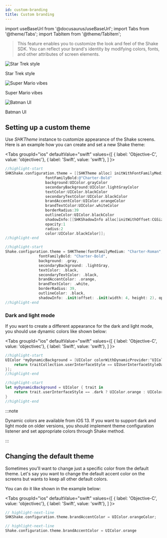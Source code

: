 ```yaml
---
id: custom-branding
title: Custom branding
---
```

import useBaseUrl from '@docusaurus/useBaseUrl';
import Tabs from '@theme/Tabs';
import TabItem from '@theme/TabItem';

> This feature enables you to customize the look and feel of the Shake SDK. You can reflect your brand's identity by modifying colors, fonts, and other attributes of screen elements.

<div class="imagesList">
    <div>
        <img src="/docs/img/custom-branding-example-1@2x.png" alt="Star Trek style"/>
        <p>Star Trek style</p>
    </div>
	<div>
        <img src="/docs/img/custom-branding-example-2@2x.png" alt="Super Mario vibes"/>
        <p>Super Mario vibes</p>
    </div>
	<div>
        <img src="/docs/img/custom-branding-example-3@2x.png" alt="Batman UI"/>
        <p>Batman UI</p>
    </div>
</div>

## Setting up a custom theme

Use *SHKTheme* instance to customize appearance of the Shake screens. Here is an example how you can create and set a new Shake theme:

<Tabs
groupId="ios"
defaultValue="swift"
values={[
{ label: 'Objective-C', value: 'objectivec'},
{ label: 'Swift', value: 'swift'},
]
}>

<TabItem value="objectivec">

```objectivec title="AppDelegate.m"
//highlight-start
SHKShake.configuration.theme = [[SHKTheme alloc] initWithFontFamilyMedium:@"Charter-Roman"
                  fontFamilyBold:@"Charter-Bold"
                  background:UIColor.grayColor
                  secondaryBackground:UIColor.lightGrayColor
                  textColor:UIColor.blackColor
                  secondaryTextColor:UIColor.blackColor
                  brandAccentColor:UIColor.orangeColor
                  brandTextColor:UIColor.whiteColor
                  borderRadius:39
                  outlineColor:UIColor.blackColor
                  shadowInfo:[[SHKShadowInfo alloc]initWithOffset:CGSizeMake(4, 2)
                  opacity:1
                  radius:2
                  color:UIColor.blackColor]];
//highlight-end
```

</TabItem>

<TabItem value="swift">

```swift title="AppDelegate.swift"
//highlight-start
Shake.configuration.theme = SHKTheme(fontFamilyMedium: "Charter-Roman",
               fontFamilyBold: "Charter-Bold",
               background: .gray,
               secondaryBackground: .lightGray,
               textColor: .black,
               secondaryTextColor: .black,
               brandAccentColor: .orange,
               brandTextColor: .white,
               borderRadius: 39,
               outlineColor: .black,
               shadowInfo: .init(offset: .init(width: 4, height: 2), opacity: 1, radius: 2, color: .black))
//highlight-end
```

</TabItem>
</Tabs>

### Dark and light mode

If you want to create a different appearance for the dark and light mode, you should use dynamic colors like shown below:

<Tabs
groupId="ios"
defaultValue="swift"
values={[
{ label: 'Objective-C', value: 'objectivec'},
{ label: 'Swift', value: 'swift'},
]
}>

<TabItem value="objectivec">

```objectivec title="AppDelegate.m"
//highlight-start
UIColor *myDynamicBackground = [UIColor colorWithDynamicProvider:^UIColor * _Nonnull(UITraitCollection * _Nonnull traitCollection) {
    return traitCollection.userInterfaceStyle == UIUserInterfaceStyleDark ? UIColor.orangeColor : UIColor.whiteColor;
}];
//highlight-end
```

</TabItem>

<TabItem value="swift">

```swift title="AppDelegate.swift"
//highlight-start
let myDynamicBackground = UIColor { trait in
    return trait.userInterfaceStyle == .dark ? UIColor.orange : UIColor.white
}
//highlight-end
```

</TabItem>
</Tabs>

:::note

Dynamic colors are available from iOS 13. If you want to support dark and light mode on older versions, you should
implement theme configuration listener and set appropriate colors through Shake method.

:::


## Changing the default theme

Sometimes you'll want to change just a specific color from the default theme.
Let's say you want to change the default accent color on the screens but wants to keep all other default colors. 

You can do it like shown in the example below:

<Tabs
groupId="ios"
defaultValue="swift"
values={[
{ label: 'Objective-C', value: 'objectivec'},
{ label: 'Swift', value: 'swift'},
]
}>

<TabItem value="objectivec">

```objectivec title="AppDelegate.m"
// highlight-next-line
SHKShake.configuration.theme.brandAccentColor = UIColor.orangeColor;
```

</TabItem>

<TabItem value="swift">

```swift title="AppDelegate.swift"
// highlight-next-line
Shake.configuration.theme.brandAccentColor = UIColor.orange
```

</TabItem>
</Tabs>
